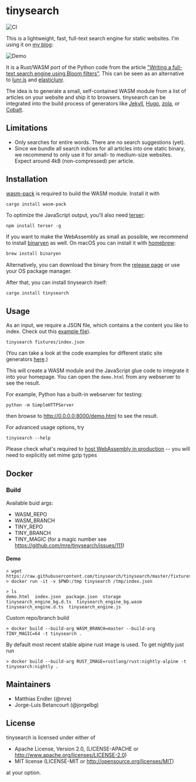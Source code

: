 # tinysearch

![CI](https://github.com/mre/tinysearch/workflows/CI/badge.svg)

This is a lightweight, fast, full-text search engine for static websites. I'm
using it on [my blog](https://endler.dev/2019/tinysearch/):

![Demo](tinysearch.gif)

It is a Rust/WASM port of the Python code from the article ["Writing a full-text
search engine using Bloom
filters"](https://www.stavros.io/posts/bloom-filter-search-engine/). This can be
seen as an alternative to [lunr.js](https://lunrjs.com/) and
[elasticlunr](http://elasticlunr.com/).

The idea is to generate a small, self-contained WASM module from a list of
articles on your website and ship it to browsers. tinysearch can be integrated
into the build process of generators like [Jekyll](https://jekyllrb.com/),
[Hugo](https://gohugo.io/), [zola](https://www.getzola.org/), or
[Cobalt](https://github.com/cobalt-org/cobalt.rs).

## Limitations

- Only searches for entire words. There are no search suggestions (yet).
- Since we bundle all search indices for all articles into one static binary, we
  recommend to only use it for small- to medium-size websites. Expect around 4kB
  (non-compressed) per article.

## Installation

[wasm-pack](https://rustwasm.github.io/wasm-pack/) is required to build the WASM
module. Install it with

```sh
cargo install wasm-pack
```

To optimize the JavaScript output, you'll also need
[terser](https://github.com/terser/terser):

```
npm install terser -g
```

If you want to make the WebAssembly as small as possible, we recommend to
install [binaryen](https://github.com/WebAssembly/binaryen) as well. On macOS
you can install it with [homebrew](https://brew.sh/):

```sh
brew install binaryen
```

Alternatively, you can download the binary from the [release
page](https://github.com/WebAssembly/binaryen/releases) or use your OS package
manager.

After that, you can install tinysearch itself:

```
cargo install tinysearch
```

## Usage

As an input, we require a JSON file, which contains a the content you like to index.
Check out this [example file](fixtures/index.json)).

```
tinysearch fixtures/index.json
```

(You can take a look at the code examples for different static site generators [here](https://github.com/mre/tinysearch/tree/master/howto).)

This will create a WASM module and the JavaScript glue code to integrate it into
your homepage. You can open the `demo.html` from any webserver to see the
result.

For example, Python has a built-in webserver for testing:

```
python -m SimpleHTTPServer
```

then browse to http://0.0.0.0:8000/demo.html to see the result.

For advanced usage options, try

```
tinysearch --help
```

Please check what's required to [host WebAssembly in production](https://rustwasm.github.io/book/reference/deploying-to-production.html) -- you will need to explicitly set mime gzip types
## Docker

### Build
Available buid args:
 - WASM_REPO
 - WASM_BRANCH
 - TINY_REPO
 - TINY_BRANCH
 - TINY_MAGIC (for a magic number see https://github.com/mre/tinysearch/issues/111)

#### Demo
```
> wget https://raw.githubusercontent.com/tinysearch/tinysearch/master/fixtures/index.json
> docker run -it -v $PWD:/tmp tinysearch /tmp/index.json

> ls
demo.html  index.json  package.json  storage  tinysearch_engine_bg.d.ts  tinysearch_engine_bg.wasm  tinysearch_engine.d.ts  tinysearch_engine.js

```

Custom repo/branch build
```
> docker build --build-arg WASM_BRANCH=master --build-arg TINY_MAGIC=64 -t tinysearch .
```

By default most recent stable alpine rust image is used. To get nightly just run
```
> docker build --build-arg RUST_IMAGE=rustlang/rust:nightly-alpine -t tinysearch:nightly .
```

## Maintainers

* Matthias Endler (@mre)
* Jorge-Luis Betancourt (@jorgelbg)

## License

tinysearch is licensed under either of

* Apache License, Version 2.0, (LICENSE-APACHE or
  http://www.apache.org/licenses/LICENSE-2.0)
* MIT license (LICENSE-MIT or http://opensource.org/licenses/MIT)

at your option.


[wasm-pack]: https://github.com/rustwasm/wasm-pack
